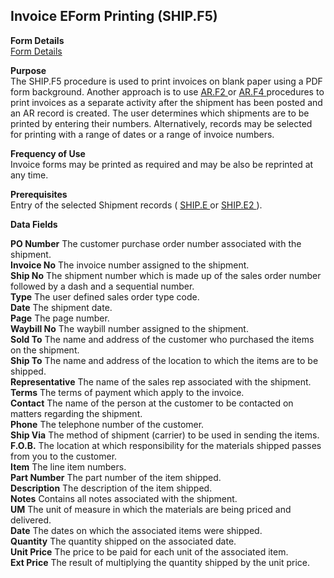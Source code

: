 ##  Invoice EForm Printing (SHIP.F5)

<PageHeader />

**Form Details**  
[ Form Details ](SHIP-F5-1/README.md)   

**Purpose**  
The SHIP.F5 procedure is used to print invoices on blank paper using a PDF form background. Another approach is to use [ AR.F2 ](../../../AR-OVERVIEW/AR-REPORT/AR-F2/README.md) or [ AR.F4 ](../../../AR-OVERVIEW/AR-REPORT/AR-F4/README.md) procedures to print invoices as a separate activity after the shipment has been posted and an AR record is created. The user determines which shipments are to be printed by entering their numbers. Alternatively, records may be selected for printing with a range of dates or a range of invoice numbers. 

**Frequency of Use**  
Invoice forms may be printed as required and may be also be reprinted at any
time.

**Prerequisites**  
Entry of the selected Shipment records ( [ SHIP.E ](../../MRK-ENTRY/SHIP-E/README.md) or [ SHIP.E2 ](../../MRK-ENTRY/SHIP-E2/README.md) ). 

**Data Fields**

**PO Number** The customer purchase order number associated with the shipment.  
**Invoice No** The invoice number assigned to the shipment.  
**Ship No** The shipment number which is made up of the sales order number
followed by a dash and a sequential number.  
**Type** The user defined sales order type code.  
**Date** The shipment date.  
**Page** The page number.  
**Waybill No** The waybill number assigned to the shipment.  
**Sold To** The name and address of the customer who purchased the items on
the shipment.  
**Ship To** The name and address of the location to which the items are to be
shipped.  
**Representative** The name of the sales rep associated with the shipment.  
**Terms** The terms of payment which apply to the invoice.  
**Contact** The name of the person at the customer to be contacted on matters
regarding the shipment.  
**Phone** The telephone number of the customer.  
**Ship Via** The method of shipment (carrier) to be used in sending the items.  
**F.O.B.** The location at which responsibility for the materials shipped
passes from you to the customer.  
**Item** The line item numbers.  
**Part Number** The part number of the item shipped.  
**Description** The description of the item shipped.  
**Notes** Contains all notes associated with the shipment.  
**UM** The unit of measure in which the materials are being priced and
delivered.  
**Date** The dates on which the associated items were shipped.  
**Quantity** The quantity shipped on the associated date.  
**Unit Price** The price to be paid for each unit of the associated item.  
**Ext Price** The result of multiplying the quantity shipped by the unit
price.  
  
<badge text= "Version 8.10.57" vertical="middle" />

<PageFooter />